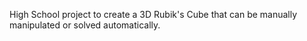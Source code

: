 High School project to create a 3D Rubik's Cube that can be manually manipulated or solved automatically.
